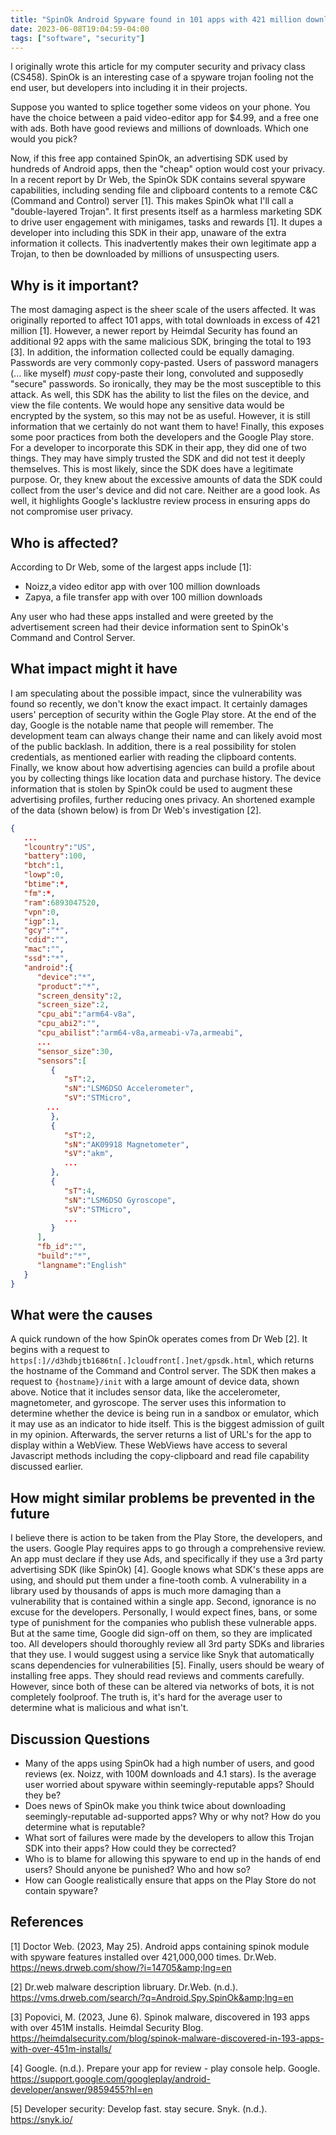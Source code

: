 ```yaml
---
title: "SpinOk Android Spyware found in 101 apps with 421 million downloads"
date: 2023-06-08T19:04:59-04:00
tags: ["software", "security"]
---
```


I originally wrote this article for my computer security and privacy class (CS458). SpinOk is an interesting case of a spyware trojan fooling not the end user, but developers into including it in their projects. 

<!--more-->

Suppose you wanted to splice together some videos on your phone. You have the choice between a paid video-editor app for $4.99, and a free one with ads. Both have good reviews and millions of downloads. Which one would you pick?

Now, if this free app contained SpinOk, an advertising SDK used by hundreds of Android apps, then the "cheap" option would cost your privacy. In a recent report by Dr Web, the SpinOk SDK contains several spyware capabilities, including sending file and clipboard contents to a remote C&C (Command and Control) server [1]. This makes SpinOk what I'll call a "double-layered Trojan". It first presents itself as a harmless marketing SDK to drive user engagement with minigames, tasks and rewards [1]. It dupes a developer into including this SDK in their app, unaware of the extra information it collects. This inadvertently makes their own legitimate app a Trojan, to then be downloaded by millions of unsuspecting users.

## Why is it important?
The most damaging aspect is the sheer scale of the users affected. It was originally reported to affect 101 apps, with total downloads in excess of 421 million [1]. However, a newer report by Heimdal Security has found an additional 92 apps with the same malicious SDK, bringing the total to 193 [3]. In addition, the information collected could be equally damaging. Passwords are very commonly copy-pasted. Users of password managers (... like myself) _must_ copy-paste their long, convoluted and supposedly "secure" passwords. So ironically, they may be the most susceptible to this attack. As well, this SDK has the ability to list the files on the device, and view the file contents. We would hope any sensitive data would be encrypted by the system, so this may not be as useful. However, it is still information that we certainly do not want them to have! Finally, this exposes some poor practices from both the developers and the Google Play store. For a developer to incorporate this SDK in their app, they did one of two things. They may have simply trusted the SDK and did not test it deeply themselves. This is most likely, since the SDK does have a legitimate purpose. Or, they knew about the excessive amounts of data the SDK could collect from the user's device and did not care. Neither are a good look. As well, it highlights Google's lacklustre review process in ensuring apps do not compromise user privacy.

## Who is affected?
According to Dr Web, some of the largest apps include [1]:
- Noizz,a video editor app with over 100 million downloads
- Zapya, a file transfer app with over 100 million downloads

Any user who had these apps installed and were greeted by the advertisement screen had their device information sent to SpinOk's Command and Control Server.

## What impact might it have
I am speculating about the possible impact, since the vulnerability was found so recently, we don't know the exact impact. It certainly damages users' perception of security within the Gogle Play store. At the end of the day, Google is the notable name that people will remember. The development team can always change their name and can likely avoid most of the public backlash. In addition, there is a real possibility for stolen credentials, as mentioned earlier with reading the clipboard contents. Finally, we know about how advertising agencies can build a profile about you by collecting things like location data and purchase history. The device information that is stolen by SpinOk could be used to augment these advertising profiles, further reducing ones privacy. An shortened example of the data (shown below) is from Dr Web's investigation [2].

```json
{
   ...
   "lcountry":"US",
   "battery":100,
   "btch":1,
   "lowp":0,
   "btime":*,
   "fm":*,
   "ram":6893047520,
   "vpn":0,
   "igp":1,
   "gcy":"*",
   "cdid":"",
   "mac":"",
   "ssd":"*",
   "android":{
      "device":"*",
      "product":"*",
      "screen_density":2,
      "screen_size":2,
      "cpu_abi":"arm64-v8a",
      "cpu_abi2":"",
      "cpu_abilist":"arm64-v8a,armeabi-v7a,armeabi",
      ... 
      "sensor_size":30,
      "sensors":[
         {
            "sT":2,
            "sN":"LSM6DSO Accelerometer",
            "sV":"STMicro",
	    ...
         },
         {
            "sT":2,
            "sN":"AK09918 Magnetometer",
            "sV":"akm",
            ...
         },
         {
            "sT":4,
            "sN":"LSM6DSO Gyroscope",
            "sV":"STMicro",
            ... 
         }
      ],
      "fb_id":"",
      "build":"*",
      "langname":"English"
   }
}
```
## What were the causes
A quick rundown of the how SpinOk operates comes from Dr Web [2]. It begins with a request to `https[:]//d3hdbjtb1686tn[.]cloudfront[.]net/gpsdk.html`, which returns the hostname of the Command and Control server. The SDK then makes a request to `{hostname}/init` with a large amount of device data, shown above. Notice that it includes sensor data, like the accelerometer, magnetometer, and gyroscope. The server uses this information to determine whether the device is being run in a sandbox or emulator, which it may use as an indicator to hide itself. This is the biggest admission of guilt in my opinion. Afterwards, the server returns a list of URL's for the app to display within a WebView. These WebViews have access to several Javascript methods including the copy-clipboard and read file capability discussed earlier.  

## How might similar problems be prevented in the future
I believe there is action to be taken from the Play Store, the developers, and the users. Google Play requires apps to go through a comprehensive review. An app must declare if they use Ads, and specifically if they use a 3rd party advertising SDK (like SpinOk) [4]. Google knows what SDK's these apps are using, and should put them under a fine-tooth comb. A vulnerability in a library used by thousands of apps is much more damaging than a vulnerability that is contained within a single app. Second, ignorance is no excuse for the developers. Personally, I would expect fines, bans, or some type of punishment for the companies who publish these vulnerable apps. But at the same time, Google did sign-off on them, so they are implicated too. All developers should thoroughly review all 3rd party SDKs and libraries that they use. I would suggest using a service like Snyk that automatically scans dependencies for vulnerabilities [5]. Finally, users should be weary of installing free apps. They should read reviews and comments carefully. However, since both of these can be altered via networks of bots, it is not completely foolproof. The truth is, it's hard for the average user to determine what is malicious and what isn't.

## Discussion Questions
- Many of the apps using SpinOk had a high number of users, and good reviews (ex. Noizz, with 100M downloads and 4.1 stars). Is the average user worried about spyware within seemingly-reputable apps? Should they be? 
- Does news of SpinOk make you think twice about downloading seemingly-reputable ad-supported apps? Why or why not? How do you determine what is reputable?
- What sort of failures were made by the developers to allow this Trojan SDK into their apps? How could they be corrected?
- Who is to blame for allowing this spyware to end up in the hands of end users? Should anyone be punished? Who and how so?
- How can Google realistically ensure that apps on the Play Store do not contain spyware?

## References

[1] Doctor Web. (2023, May 25). Android apps containing spinok module with spyware features installed over 421,000,000 times. Dr.Web. https://news.drweb.com/show/?i=14705&amp;lng=en 

[2] Dr.web malware description libruary. Dr.Web. (n.d.). https://vms.drweb.com/search/?q=Android.Spy.SpinOk&amp;lng=en 

[3] Popovici, M. (2023, June 6). Spinok malware, discovered in 193 apps with over 451M installs. Heimdal Security Blog. https://heimdalsecurity.com/blog/spinok-malware-discovered-in-193-apps-with-over-451m-installs/ 

[4] Google. (n.d.). Prepare your app for review - play console help. Google. https://support.google.com/googleplay/android-developer/answer/9859455?hl=en 

[5] Developer security: Develop fast. stay secure. Snyk. (n.d.). https://snyk.io/ 
